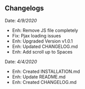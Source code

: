 ## Changelogs
Date: *4/9/2020*
- Enh: Remove JS file completely
- Fix: Pjax loading issues
- Enh: Upgraded Version v1.0.1
- Enh: Updated CHANGELOG.md
- Enh: Add scroll up to Spaces

Date: *4/4/2020*
- Enh: Created INSTALLATION.md
- Enh: Update README.md
- Enh: Created CHANGELOG.md

